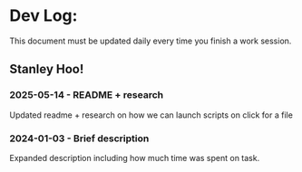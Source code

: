 # Dev Log:

This document must be updated daily every time you finish a work session.

## Stanley Hoo!

### 2025-05-14 - README + research
Updated readme + research on how we can launch scripts on click for a file

### 2024-01-03 - Brief description
Expanded description including how much time was spent on task.
